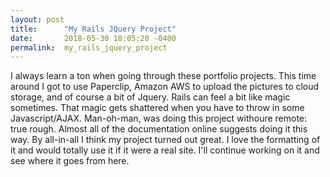 ```yaml
---
layout: post
title:      "My Rails JQuery Project"
date:       2018-05-30 18:05:28 -0400
permalink:  my_rails_jquery_project
---
```



I always learn a ton when going through these portfolio projects. This time around I got to use Paperclip, Amazon AWS to upload the pictures to cloud storage, and of course a bit of Jquery. Rails can feel a bit like magic sometimes. That magic gets shattered when you have to throw in some Javascript/AJAX. Man-oh-man, was doing this project withoure remote: true rough. Almost all of the documentation online suggests doing it this way. By all-in-all I think my project turned out great. I love the formatting of it and would totally use it if it were a real site. I'll continue working on it and see where it goes from here.
